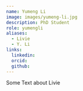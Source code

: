 ```yaml
---
name: Yumeng Li
image: images/yumeng-li.jpg
description: PhD Student
role: yumengli
aliases:
  - Livie
  - Y. Li
links:
  linkedin: 
  orcid: 
  github: 
---
```


Some Text about Livie
